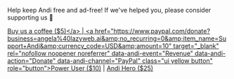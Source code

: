 Help keep Andi free and ad-free! If we've helped you, please consider supporting us 🚀 

<a href="https://www.paypal.com/donate?business=angela%40lazyweb.ai&amp;no_recurring=0&amp;item_name=Support+Andi&amp;currency_code=USD&amp;amount=5" target="_blank" rel="nofollow noopener noreferrer" data-andi-event="Revenue" data-andi-action="Donate" data-andi-channel="PayPal" class="ui yellow button" role="button">Buy us a coffee ($5)</a> | <a href="https://www.paypal.com/donate?business=angela%40lazyweb.ai&amp;no_recurring=0&amp;item_name=Support+Andi&amp;currency_code=USD&amp;amount=10" target="_blank" rel="nofollow noopener noreferrer" data-andi-event="Revenue" data-andi-action="Donate" data-andi-channel="PayPal" class="ui yellow button" role="button">Power User ($10)</a> | <a href="https://www.paypal.com/donate?business=angela%40lazyweb.ai&amp;no_recurring=0&amp;item_name=Support+Andi&amp;currency_code=USD&amp;amount=25" target="_blank" rel="nofollow noopener noreferrer" data-andi-event="Revenue" data-andi-action="Donate" data-andi-channel="PayPal" class="ui yellow button" role="button">Andi Hero ($25)</a>
